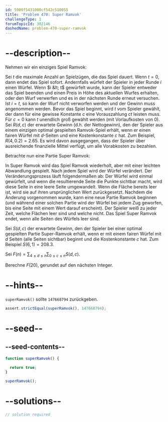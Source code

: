 ```yaml
---
id: 5900f5431000cf542c510055
title: 'Problem 470: Super Ramvok'
challengeType: 1
forumTopicId: 302146
dashedName: problem-470-super-ramvok
---
```


# --description--

Nehmen wir ein einziges Spiel Ramvok:

Sei $t$ die maximale Anzahl an Spielzügen, die das Spiel dauert. Wenn $t = 0$, dann endet das Spiel sofort. Andernfalls würfelt der Spieler in jeder Runde $i$ einen Würfel. Wenn $i &lt; t$ gewürfelt wurde, kann der Spieler entweder das Spiel beenden und einen Preis in Höhe des aktuellen Wurfes erhalten, oder den Wurf verwerfen und es in der nächsten Runde erneut versuchen. Ist $i = t$, so kann der Wurf nicht verworfen werden und der Gewinn muss angenommen werden. Bevor das Spiel beginnt, wird $t$ vom Spieler gewählt, der dann für eine gewisse Konstante $c$ eine Vorauszahlung $ct$ leisten muss. Für $c = 0$ kann $t$ unendlich groß gewählt werden (mit Vorlaufkosten von 0). Sei $R(d, c)$ der erwartete Gewinn (d.h. der Nettogewinn), den der Spieler aus einem einzigen optimal gespielten Ramvok-Spiel erhält, wenn er einen fairen Würfel mit $d$-Seiten und eine Kostenkonstante $c$ hat. Zum Beispiel, $R(4, 0.2) = 2.65$. Es wird davon ausgegangen, dass der Spieler über ausreichende finanzielle Mittel verfügt, um alle Vorabkosten zu bezahlen.

Betrachte nun eine Partie Super Ramvok:

In Super Ramvok wird das Spiel Ramvok wiederholt, aber mit einer leichten Abwandlung gespielt. Nach jedem Spiel wird der Würfel verändert. Der Veränderungsprozess läuft folgendermaßen ab: Der Würfel wird einmal gewürfelt, und wenn die resultierende Seite die Punkte sichtbar macht, wird diese Seite in eine leere Seite umgewandelt. Wenn die Fläche bereits leer ist, wird sie auf ihren ursprünglichen Wert zurückgesetzt. Nachdem die Änderung vorgenommen wurde, kann eine neue Partie Ramvok beginnen (und während einer solchen Partie wird der Würfel bei jedem Zug geworfen, bis eine Seite mit einem Wert darauf erscheint). Der Spieler weiß zu jeder Zeit, welche Flächen leer sind und welche nicht. Das Spiel Super Ramvok endet, wenn alle Seiten des Würfels leer sind.

Sei $S(d, c)$ der erwartete Gewinn, den der Spieler bei einer optimal gespielten Partie Super-Ramvok erhält, wenn er mit einem fairen Würfel mit $d$ Seiten (alle Seiten sichtbar) beginnt und die Kostenkonstante $c$ hat. Zum Beispiel $S(6, 1) = 208.3$.

Sei $F(n) = \sum_{4 ≤ d ≤ n} \sum_{0 ≤ c ≤ n} S(d, c)$.

Berechne $F(20)$, gerundet auf den nächsten Integer.

# --hints--

`superRamvok()` sollte `147668794` zurückgeben.

```js
assert.strictEqual(superRamvok(), 147668794);
```

# --seed--

## --seed-contents--

```js
function superRamvok() {

  return true;
}

superRamvok();
```

# --solutions--

```js
// solution required
```
